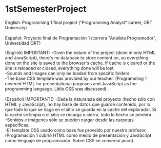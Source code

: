 # 1stSemesterProject
English: Programming 1 final project ("Programming Analyst" career, ORT University) <br> <br> Español: Proyecto final de Programación 1 (carrera "Analista Programador", Universidad ORT)


(English) IMPORTANT:
-Given the nature of the project (done in only HTML and JavaScript), there's no database to store content on, so everything done on the site is saved to the browser's cache. If cache is cleared or the site is reloaded or closed, everything done will be lost.<br>
-Sounds and Images can only be loaded from specific folders.<br>
-The base CSS template was provided by our teacher. (Programming 1 covered HTML for presentational purposes and JavaScript as the programming language. Little CSS was discussed).
<br><br>
(Español) IMPORTANTE:
-Dada la naturaleza del proyecto (hecho sólo con HTML y JavaScript), no hay base de datos que guarde contenido, por lo que todo lo que se haga en el sitio se guarda en la cache del explorador. Si la cache se limpia o el sitio se recarga o cierra, todo lo hecho se perderá<br>
-Sonidos e imágenes sólo se pueden cargar desde las carpetas específicas.<br>
-El template CSS usado como base fue proveído por nuestro profesor. (Programación 1 cubrió HTML como medio de presentación y JavaScript como lenguaje de programación. Sobre CSS se conversó poco).
